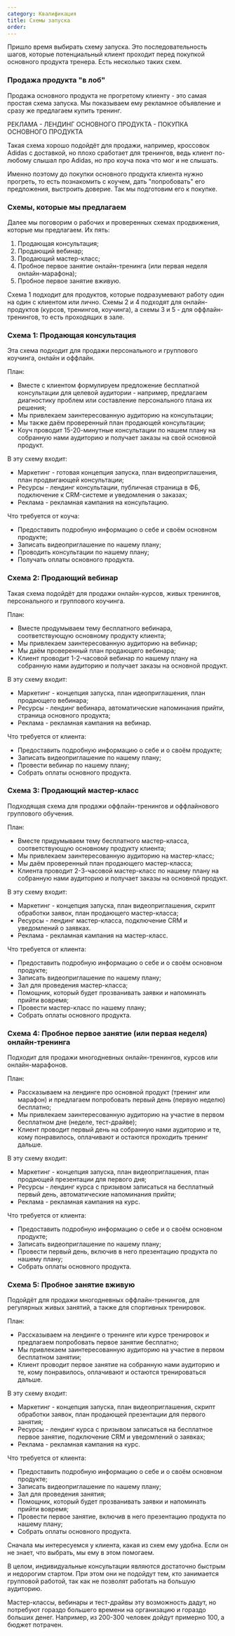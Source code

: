 ```yaml
---
category: Квалификация
title: Схемы запуска
order: 
--- 
```


Пришло время выбирать схему запуска. Это последовательность шагов, которые потенциальный клиент проходит перед покупкой основного продукта тренера. Есть несколько таких схем. 

### Продажа продукта "в лоб" 

Продажа основного продукта не прогретому клиенту - это самая простая схема запуска. Мы показываем ему рекламное объявление и сразу же предлагаем купить тренинг. 

РЕКЛАМА - ЛЕНДИНГ ОСНОВНОГО ПРОДУКТА - ПОКУПКА ОСНОВНОГО ПРОДУКТА 

Такая схема хорошо подойдёт для продажи, например, кроссовок Adidas с доставкой, но плохо сработает для тренингов, ведь клиент по-любому слышал про Adidas, но про коуча пока что мог и не слышать. 

Именно поэтому  до покупки основного продукта клиента нужно прогреть, то есть познакомить с коучем, дать "попробовать" его предложения, выстроить доверие. Так мы подготовим его к покупке. 

### Схемы, которые мы предлагаем

Далее мы поговорим о рабочих и проверенных схемах продвижения, которые мы предлагаем. Их пять: 

1. Продающая консультация;
2. Продающий вебинар; 
3. Продающий мастер-класс; 
4. Пробное первое занятие онлайн-тренинга (или первая неделя онлайн-марафона); 
5. Пробное первое занятие вживую. 

Схема 1 подходит для продуктов, которые подразумевают работу один на один с клиентом или лично. Схемы 2 и 4 подходят для онлайн-продуктов (курсов, тренингов, коучинга), а схемы 3 и 5 - для оффлайн-тренингов, то есть проходящих в зале. 

### Схема 1: Продающая консультация

Эта схема подходит для продажи персонального и группового коучинга, онлайн и оффлайн. 

План: 

* Вместе с клиентом формулируем предложение бесплатной консультации для целевой аудитории - например, предлагаем диагностику проблем или составление персонального плана их решения; 
* Мы привлекаем заинтересованную аудиторию на консультации; 
* Мы также даём проверенный план продающей консультации; 
* Коуч проводит 15-20-минутные консультации по нашем плану на собранную нами аудиторию и получает заказы на свой основной продукт.

В эту схему входит: 

* Маркетинг - готовая концепция запуска, план видеоприглашения, план продвигающей консультации; 
* Ресурсы - лендинг консультации, публичная страница в ФБ, подключение к CRM-системе и уведомления о заказах; 
* Реклама - рекламная кампания на консультацию.

Что требуется от коуча: 

* Предоставить подробную информацию о себе и своём основном продукте;
* Записать видеоприглашение по нашему плану; 
* Проводить консультации по нашему плану; 
* Получать оплаты основного продукта. 

### Схема 2: Продающий вебинар

Такая схема подойдёт для продажи онлайн-курсов, живых тренингов, персонального и группового коучинга. 

План: 

* Вместе продумываем тему бесплатного вебинара, соответствующую основному продукту клиента; 
* Мы привлекаем заинтересованную аудиторию на вебинар; 
* Мы даём проверенный план продающего вебинара; 
* Клиент проводит 1-2-часовой вебинар по нашему плану на собранную нами аудиторию и получает заказы на основной продукт. 

В эту схему входит: 

* Маркетинг - концепция запуска, план идеоприглашения, план продающего вебинара; 
* Ресурсы - лендинг вебинара, автоматические напоминания прийти, страница основного продукта; 
* Реклама - рекламная кампания на вебинар. 

Что требуется от клиента: 

* Предоставить подробную информацию о себе и о своём продукте; 
* Записать видеоприглашение по нашему плану; 
* Провести вебинар по нашему плану; 
* Собрать оплаты основного продукта. 

### Схема 3: Продающий мастер-класс

Подходящая схема для продажи оффлайн-тренингов и оффлайнового группового обучения. 

План: 

* Вместе придумываем тему бесплатного мастер-класса, соответствующую основному продукту клиента; 
* Мы привлекаем заинтересованную аудиторию на мастер-класс; 
* Мы даём проверенный план продающего мастер-класса; 
* Клиента проводит 2-3-часовой мастер-класс по нашему плану на собранную нами аудиторию и получает заказы на основной продукт. 

В эту схему входит: 

* Маркетинг - концепция запуска, план видеоприглашения, скрипт обработки заявок, план продающего мастер-класса; 
* Ресурсы - лендинг мастер-класса, подключение CRM и уведомлений о заявках. 
* Реклама - рекламная кампания на мастер-класс. 

Что требуется от клиента: 

* Предоставить подробную информацию о себе и о своём основном продукте; 
* Записать видеоприглашение по нашему плану; 
* Зал для проведения мастер-класса; 
* Помощник, который будет прозванивать заявки и напоминать прийти вовремя; 
* Провести мастер-класс по нашему плану; 
* Собрать оплаты основного продукта. 

### Схема 4: Пробное первое занятие (или первая неделя) онлайн-тренинга

Подходит для продажи многодневных онлайн-тренингов, курсов или онлайн-марафонов. 

План: 

* Рассказываем на лендинге про основной продукт (тренинг или марафон) и предлагаем попробовать первый день (первую неделю) бесплатно; 
* Мы привлекаем заинтересованную аудиторию на участие в первом бесплатном дне (неделе, тест-драйве); 
* Клиент проводит первый день на собранную нами аудиторию и те, кому понравилось, оплачивают и остаются проходить тренинг дальше.

В эту схему входит: 

* Маркетинг - концепция запуска, план видеоприглашения, план продающей презентации для первого дня; 
* Ресурсы - лендинг курса с призывом записаться на бесплатный первый день, автоматические напоминания прийти; 
* Реклама - рекламная кампания на курс.

Что требуется от клиента: 

* Предоставить подробную информацию о себе и о своём основном продукте; 
* Записать видеоприглашение по нашему плану; 
* Провести первый день, включив в него презентацию продукта по нашему плану; 
* Собрать оплаты основного продукта. 

### Схема 5: Пробное занятие вживую

Подойдёт для продажи многодневных оффлайн-тренингов, для регулярных живых занятий, а также для спортивных тренировок. 

План: 

* Рассказываем на лендинге о тренинге или курсе тренировок и предлагаем попробовать первое занятие бесплатно; 
* Мы привлекаем заинтересованную аудиторию на участие в первом бесплатном занятии; 
* Клиент проводит первое занятие на собранную нами аудиторию и те, кому понравилось, оплачивают и остаются тренироваться дальше. 

В эту схему входит: 

* Маркетинг - концепция запуска, план видеоприглашения, скрипт обработки заявок, план продающей презентации для первого занятия; 
* Ресурсы - лендинг курса с призывом записаться на бесплатное первое занятие, подключение CRM и уведомлений о заявках; 
* Реклама - рекламная кампания на курс. 

Что требуется от клиента: 

* Предоставить подробную информацию о себе и о своём основном продукте; 
* Записать видеоприглашение по нашему плану; 
* Зал для проведения занятия; 
* Помощник, который будет прозванивать заявки и напоминать прийти вовремя; 
* Провести первое занятие, включив в него презентацию продукта по нашему плану; 
* Собрать оплаты основного продукта. 

Сначала мы интересуемся у клиента, какая из схем ему удобна. Если он не знает, что выбрать, мы ему в этом помогаем. 

В целом, индивидуальные консультации являются достаточно быстрым и недорогим стартом. При этом они не подойдут тем, кто занимается групповой работой, так как не позволят работать на большую аудиторию. 

Мастер-классы, вебинары и тест-драйвы эту возможность дадут, но потребуют гораздо большего времени на организацию и гораздо больших денег. Например, из 200-300 человек дойдут примерно 100, а бюджет потрачен.